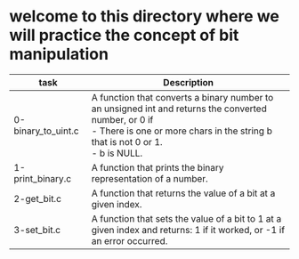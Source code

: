 # welcome to this directory where we will practice the concept of bit manipulation

| task | Description |
| ---- | ------------ |
| 0-binary_to_uint.c | A function that converts a binary number to an unsigned int and returns the converted number, or 0 if<br/>- There is one or more chars in the string b that is not 0 or 1.<br/>- b is NULL. |
| 1-print_binary.c | A function that prints the binary representation of a number. |
| 2-get_bit.c | A function that returns the value of a bit at a given index. |
| 3-set_bit.c | A function that sets the value of a bit to 1 at a given index and returns: 1 if it worked, or -1 if an error occurred. |

